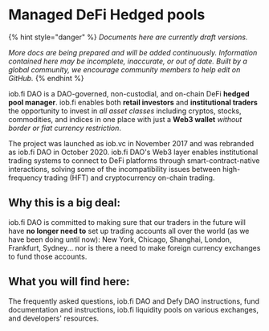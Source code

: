 # Managed DeFi Hedged pools

{% hint style="danger" %}
_Documents here are currently draft versions._ 

_More docs are being prepared and will be added continuously. Information contained here may be incomplete, inaccurate, or out of date. Built by a global community, we encourage community members to help edit on GitHub._
{% endhint %}

iob.fi DAO is a DAO-governed, non-custodial, and on-chain DeFi **hedged pool manager**. iob.fi enables both **retail investors** and **institutional traders** the opportunity to invest in _all asset classes_ including cryptos, stocks, commodities, and indices in one place with just a **Web3 wallet** _without border or fiat currency restriction_. 

The project was launched as iob.vc in November 2017 and was rebranded as iob.fi DAO in October 2020. iob.fi DAO's Web3 layer enables institutional trading systems to connect to DeFi platforms through smart-contract-native interactions, solving some of the incompatibility issues between high-frequency trading \(HFT\) and cryptocurrency on-chain trading.

## Why this is a big deal:

iob.fi DAO is committed to making sure that our traders in the future will have **no longer need to** set up trading accounts all over the world \(as we have been doing until now\): New York, Chicago, Shanghai, London, Frankfurt, Sydney... nor is there a need to make foreign currency exchanges to fund those accounts. 

## What you will find here:

The frequently asked questions, iob.fi DAO and Defy DAO instructions, fund documentation and instructions, iob.fi liquidity pools on various exchanges, and developers' resources. 



